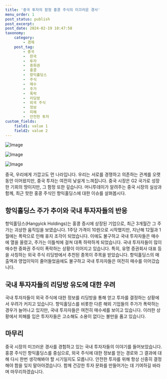 ```yaml
---
title: '중국 투자의 함정 홍콩 주식의 미끄러운 경사'
menu_order: 1
post_status: publish
post_excerpt: 
post_date: 2024-02-19 10:47:58
taxonomy:
    category:
        - 경제
    post_tag:
        - 중국
        -  한국
        -  투자
        -  중화권
        -  홍콩
        -  항익홀딩스
        -  주식
        -  매수
        -  주가
        -  폭락
        -  리딩방
        -  외국 주식
        -  정보
        -  피해
        -  안전한 투자
custom_fields:
    field1: value 1
    field2: value 2
---
```


![Image](https://imgnews.pstatic.net/image/008/2024/02/12/0004997452_001_20240212043501010.jpg?type=w647)

![Image](https://imgnews.pstatic.net/image/008/2024/02/12/0004997452_002_20240212043501083.jpg?type=w647)

![Image](https://imgnews.pstatic.net/image/008/2024/02/12/0004997452_003_20240212043501120.jpg?type=w647)

중국, 우리에게 가깝고도 먼 나라입니다. 우리는 서로를 경쟁하고 의존하는 관계를 오랫동안 이어왔지만, 중국 투자는 여전히 낯설게 느껴집니다. 중국 시장은 G2 국가로 성장한 기회의 땅이지만, 그 함정 또한 깊습니다. 머니투데이가 알려주는 중국 시장의 실상과 함께, 최근 핫한 홍콩 주식인 항익홀딩스에 대한 이슈를 살펴봅시다.
## 항익홀딩스 주가 추이와 국내 투자자들의 반응
항익홀딩스(Hangyick Holdings)는 홍콩 증시에 상장된 기업으로, 최근 3개월간 그 주가는 괴상한 움직임을 보였습니다. 1주당 가격이 10원으로 시작했지만, 지난해 12월과 1월에는 폭락으로 인해 휴지 조각이 되었습니다. 이에도 불구하고 국내 투자자들은 매수에 열을 올렸고, 주가는 이틀씩에 걸쳐 대폭 하락하게 되었습니다.
국내 투자자들이 많이 매수한 중화권 주식이 폭락하는 상황이 이어지고 있습니다. 특히, 유명 증권회사 대표 등을 사칭하는 외국 주식 리딩방에서 추천된 종목이 주목을 받았습니다. 항익홀딩스의 매출액과 영업이익이 줄어들었음에도 불구하고 국내 투자자들은 여전히 매수를 이어갔습니다.
## 국내 투자자들의 리딩방 유도에 대한 우려
국내 투자자들이 외국 주식에 대한 정보를 리딩방을 통해 얻고 투자를 결정하는 상황에서 우려가 커지고 있습니다. 항익홀딩스를 비롯한 다른 해외 기업들의 주가가 폭락하는 경우가 늘어나고 있지만, 국내 투자자들은 여전히 매수세를 보이고 있습니다. 이러한 상황에서 피해를 입은 투자자들은 고소해도 소용이 없다는 불만을 품고 있습니다.
## 마무리
중국 시장의 미끄러운 경사를 경험하고 있는 국내 투자자들의 이야기를 들어보았습니다. 홍콩 주식인 항익홀딩스를 중심으로, 외국 주식에 대한 정보를 얻는 경로와 그 결과에 대해 다시 한번 생각해봐야 할 시기일지도 모릅니다. 안전한 투자를 위해 항상 신중히 결정해야 함을 잊지 말아야겠습니다. 함께 건강한 투자 문화를 만들어가는 데 기여하길 바라며 마무리하겠습니다.
